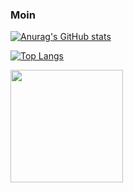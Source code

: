 ### Moin

[![Anurag's GitHub stats](https://github-readme-stats.vercel.app/api?username=30jannik06&title_color=fffff0&icon_color=fffff0&text_color=ffff00&bg_color=151515)](https://github.com/30jannik06/)

[![Top Langs](https://github-readme-stats.vercel.app/api/top-langs/?username=30jannik06)](https://github.com/30jannik06/github-readme-stats)


<img height="180em" src="https://github-readme-stats.vercel.app/api/top-langs/?username=30jannik06&show_icons=true&title_color=ffffff&icon_color=bb2ac&text_color=daf7dc&bg_color=151515&hide_border=true&layout=compact&langs_count=8"/>  


<!--
**30jannik06/30jannik06** is a ✨ _special_ ✨ repository because its `README.md` (this file) appears on your GitHub profile.

Here are some ideas to get you started:

- 🔭 I’m currently working on ...
- 🌱 I’m currently learning ...
- 👯 I’m looking to collaborate on ...
- 🤔 I’m looking for help with ...
- 💬 Ask me about ...
- 📫 How to reach me: ...
- 😄 Pronouns: ...
- ⚡ Fun fact: ...
-->
